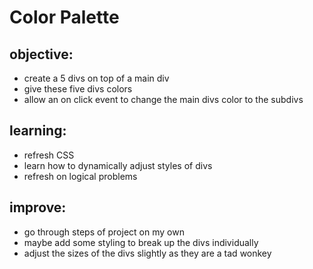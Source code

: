 # Color Palette

## objective:

- create a 5 divs on top of a main div
- give these five divs colors
- allow an on click event to change the main divs color to the subdivs

## learning:

- refresh CSS
- learn how to dynamically adjust styles of divs
- refresh on logical problems

## improve:

- go through steps of project on my own
- maybe add some styling to break up the divs individually
- adjust the sizes of the divs slightly as they are a tad wonkey
